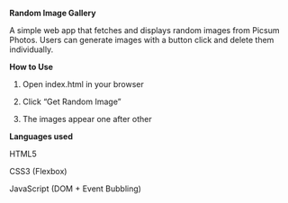 **Random Image Gallery**

A simple web app that fetches and displays random images from Picsum Photos. Users can generate images with a button click and delete them individually.

**How to Use**

1. Open index.html in your browser

2. Click “Get Random Image”

3. The images appear one after other

**Languages used**

HTML5

CSS3 (Flexbox)

JavaScript (DOM + Event Bubbling)
